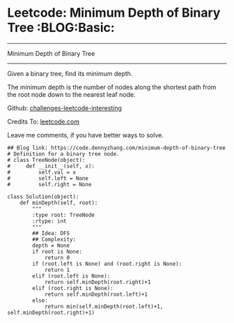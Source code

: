 # Leetcode: Minimum Depth of Binary Tree     :BLOG:Basic:


---

Minimum Depth of Binary Tree  

---

Given a binary tree, find its minimum depth.  

The minimum depth is the number of nodes along the shortest path from the root node down to the nearest leaf node.  

Github: [challenges-leetcode-interesting](https://github.com/DennyZhang/challenges-leetcode-interesting/tree/master/minimum-depth-of-binary-tree)  

Credits To: [leetcode.com](https://leetcode.com/problems/minimum-depth-of-binary-tree/description/)  

Leave me comments, if you have better ways to solve.  

    ## Blog link: https://code.dennyzhang.com/minimum-depth-of-binary-tree
    # Definition for a binary tree node.
    # class TreeNode(object):
    #     def __init__(self, x):
    #         self.val = x
    #         self.left = None
    #         self.right = None
    
    class Solution(object):
        def minDepth(self, root):
            """
            :type root: TreeNode
            :rtype: int
            """
            ## Idea: DFS
            ## Complexity:
            depth = None
            if root is None:
                return 0
            if (root.left is None) and (root.right is None):
                return 1
            elif (root.left is None):
                return self.minDepth(root.right)+1
            elif (root.right is None):
                return self.minDepth(root.left)+1
            else:
                return min(self.minDepth(root.left)+1, self.minDepth(root.right)+1)